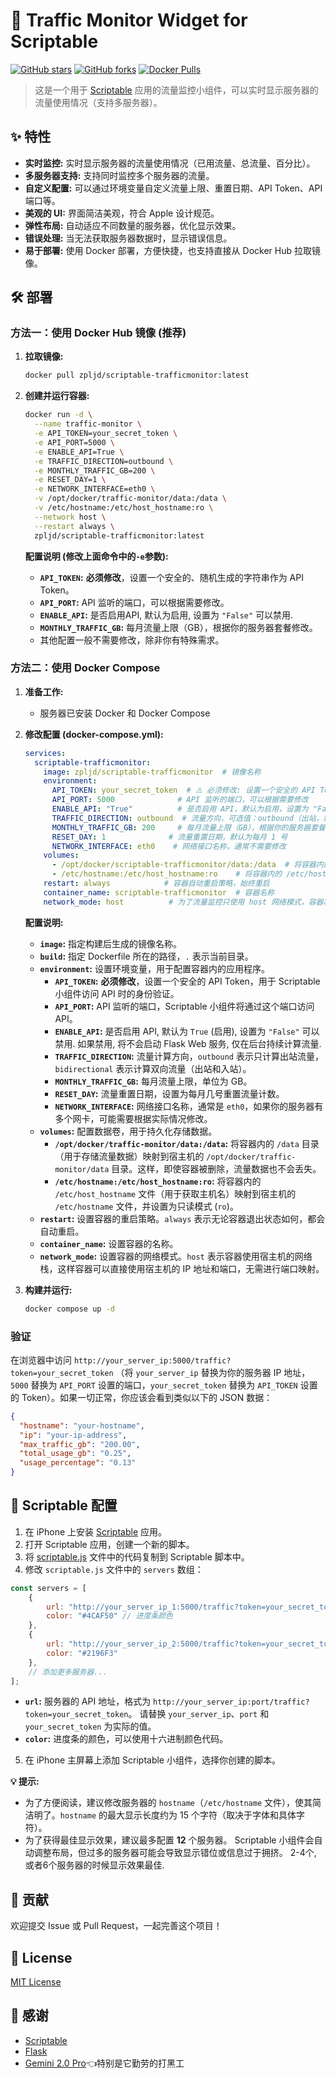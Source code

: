 # 🚀 Traffic Monitor Widget for Scriptable

[![GitHub stars](https://img.shields.io/github/stars/zpljd258/scriptable-TrafficMonitor?style=social)](https://github.com/zpljd258/scriptable-TrafficMonitor/stargazers)
[![GitHub forks](https://img.shields.io/github/forks/zpljd258/scriptable-TrafficMonitor?style=social)](https://github.com/zpljd258/scriptable-TrafficMonitor/network/members)
[![Docker Pulls](https://img.shields.io/docker/pulls/zpljd/scriptable-trafficmonitor)](https://hub.docker.com/r/zpljd/scriptable-trafficmonitor)

> 这是一个用于 [Scriptable](https://scriptable.app/) 应用的流量监控小组件，可以实时显示服务器的流量使用情况（支持多服务器）。

## ✨ 特性

*   **实时监控:** 实时显示服务器的流量使用情况（已用流量、总流量、百分比）。
*   **多服务器支持:** 支持同时监控多个服务器的流量。
*   **自定义配置:** 可以通过环境变量自定义流量上限、重置日期、API Token、API 端口等。
*   **美观的 UI:** 界面简洁美观，符合 Apple 设计规范。
*   **弹性布局:** 自动适应不同数量的服务器，优化显示效果。
*   **错误处理:** 当无法获取服务器数据时，显示错误信息。
*   **易于部署:** 使用 Docker 部署，方便快捷，也支持直接从 Docker Hub 拉取镜像。

## 🛠️ 部署

### 方法一：使用 Docker Hub 镜像 (推荐)

1.  **拉取镜像:**

    ```bash
    docker pull zpljd/scriptable-trafficmonitor:latest
    ```

2.  **创建并运行容器:**

    ```bash
    docker run -d \
      --name traffic-monitor \
      -e API_TOKEN=your_secret_token \
      -e API_PORT=5000 \
      -e ENABLE_API=True \
      -e TRAFFIC_DIRECTION=outbound \
      -e MONTHLY_TRAFFIC_GB=200 \
      -e RESET_DAY=1 \
      -e NETWORK_INTERFACE=eth0 \
      -v /opt/docker/traffic-monitor/data:/data \
      -v /etc/hostname:/etc/host_hostname:ro \
      --network host \
      --restart always \
      zpljd/scriptable-trafficmonitor:latest
    ```

    **配置说明 (修改上面命令中的`-e`参数):**

    *   **`API_TOKEN`:**  **必须修改**，设置一个安全的、随机生成的字符串作为 API Token。
    *   **`API_PORT`:**  API 监听的端口，可以根据需要修改。
    *   **`ENABLE_API`:** 是否启用API, 默认为启用, 设置为 `"False"` 可以禁用.
    *   **`MONTHLY_TRAFFIC_GB`:**  每月流量上限（GB），根据你的服务器套餐修改。
    *   其他配置一般不需要修改，除非你有特殊需求。

### 方法二：使用 Docker Compose

1.  **准备工作:**

    *   服务器已安装 Docker 和 Docker Compose

2.  **修改配置 (docker-compose.yml):**

    ```yaml
    services:
      scriptable-trafficmonitor:
        image: zpljd/scriptable-trafficmonitor  # 镜像名称
        environment:
          API_TOKEN: your_secret_token  # ⚠️ 必须修改: 设置一个安全的 API Token
          API_PORT: 5000              # API 监听的端口，可以根据需要修改
          ENABLE_API: "True"          # 是否启用 API，默认为启用，设置为 "False" 可以禁用
          TRAFFIC_DIRECTION: outbound  # 流量方向，可选值：outbound（出站，默认）、bidirectional（双向）
          MONTHLY_TRAFFIC_GB: 200     # 每月流量上限（GB），根据你的服务器套餐修改
          RESET_DAY: 1              # 流量重置日期，默认为每月 1 号
          NETWORK_INTERFACE: eth0    # 网络接口名称，通常不需要修改
        volumes:
          - /opt/docker/scriptable-trafficmonitor/data:/data  # 将容器内的 /data 目录挂载到宿主机的 /opt/docker/traffic-monitor/data 目录，用于持久化存储流量数据
          - /etc/hostname:/etc/host_hostname:ro    # 将容器内的 /etc/host_hostname 文件挂载到宿主机的 /etc/hostname 文件，只读模式，用于获取主机名
        restart: always            # 容器自动重启策略，始终重启
        container_name: scriptable-trafficmonitor  # 容器名称
        network_mode: host          # 为了流量监控只使用 host 网络模式，容器将共享宿主机的网络栈，可以直接使用宿主机的 IP 地址和端口
    ```

    **配置说明:**

    *   **`image`:**  指定构建后生成的镜像名称。
    *   **`build`:**  指定 Dockerfile 所在的路径，`.` 表示当前目录。
    *   **`environment`:**  设置环境变量，用于配置容器内的应用程序。
        *   **`API_TOKEN`:**  **必须修改**，设置一个安全的 API Token，用于 Scriptable 小组件访问 API 时的身份验证。
        *   **`API_PORT`:**  API 监听的端口，Scriptable 小组件将通过这个端口访问 API。
        *   **`ENABLE_API`:** 是否启用 API, 默认为 `True` (启用), 设置为 `"False"` 可以禁用. 如果禁用, 将不会启动 Flask Web 服务, 仅在后台持续计算流量.
        *   **`TRAFFIC_DIRECTION`:**  流量计算方向，`outbound` 表示只计算出站流量，`bidirectional` 表示计算双向流量（出站和入站）。
        *   **`MONTHLY_TRAFFIC_GB`:**  每月流量上限，单位为 GB。
        *   **`RESET_DAY`:**  流量重置日期，设置为每月几号重置流量计数。
        *   **`NETWORK_INTERFACE`:**  网络接口名称，通常是 `eth0`，如果你的服务器有多个网卡，可能需要根据实际情况修改。
    *   **`volumes`:**  配置数据卷，用于持久化存储数据。
        *   **`/opt/docker/traffic-monitor/data:/data`:**  将容器内的 `/data` 目录（用于存储流量数据）映射到宿主机的 `/opt/docker/traffic-monitor/data` 目录。这样，即使容器被删除，流量数据也不会丢失。
        *   **`/etc/hostname:/etc/host_hostname:ro`:** 将容器内的 `/etc/host_hostname` 文件（用于获取主机名）映射到宿主机的 `/etc/hostname` 文件，并设置为只读模式 (`ro`)。
    *   **`restart`:**  设置容器的重启策略。`always` 表示无论容器退出状态如何，都会自动重启。
    *   **`container_name`:**  设置容器的名称。
    *   **`network_mode`:**  设置容器的网络模式。`host` 表示容器使用宿主机的网络栈，这样容器可以直接使用宿主机的 IP 地址和端口，无需进行端口映射。

4.  **构建并运行:**

    ```bash
    docker compose up -d
    ```

### 验证

在浏览器中访问 `http://your_server_ip:5000/traffic?token=your_secret_token` （将 `your_server_ip` 替换为你的服务器 IP 地址，`5000` 替换为 `API_PORT` 设置的端口，`your_secret_token` 替换为 `API_TOKEN` 设置的 Token）。如果一切正常，你应该会看到类似以下的 JSON 数据：

```json
{
  "hostname": "your-hostname",
  "ip": "your-ip-address",
  "max_traffic_gb": "200.00",
  "total_usage_gb": "0.25",
  "usage_percentage": "0.13"
}
```

## 📱 Scriptable 配置

1.  在 iPhone 上安装 [Scriptable](https://scriptable.app/) 应用。
2.  打开 Scriptable 应用，创建一个新的脚本。
3.  将 [scriptable.js](https://github.com/zpljd258/scriptable-TrafficMonitor/blob/main/scriptable.js) 文件中的代码复制到 Scriptable 脚本中。
4.  修改 `scriptable.js` 文件中的 `servers` 数组：

```javascript
const servers = [
    {
        url: "http://your_server_ip_1:5000/traffic?token=your_secret_token_1", // 服务器1的API地址
        color: "#4CAF50" // 进度条颜色
    },
    {
        url: "http://your_server_ip_2:5000/traffic?token=your_secret_token_2",
        color: "#2196F3"
    },
    // 添加更多服务器...
];
```

*   **`url`:**  服务器的 API 地址，格式为 `http://your_server_ip:port/traffic?token=your_secret_token`。  请替换 `your_server_ip`、`port` 和 `your_secret_token` 为实际的值。
*   **`color`:**  进度条的颜色，可以使用十六进制颜色代码。

5.  在 iPhone 主屏幕上添加 Scriptable 小组件，选择你创建的脚本。

**💡 提示:**

*   为了方便阅读，建议修改服务器的 `hostname`（`/etc/hostname` 文件），使其简洁明了。`hostname` 的最大显示长度约为 15 个字符（取决于字体和具体字符）。
*   为了获得最佳显示效果，建议最多配置 **12** 个服务器。 Scriptable 小组件会自动调整布局，但过多的服务器可能会导致显示错位或信息过于拥挤。 2-4个, 或者6个服务器的时候显示效果最佳.

## 🤝 贡献

欢迎提交 Issue 或 Pull Request，一起完善这个项目！

## 📝 License

[MIT License](https://github.com/zpljd258/scriptable-TrafficMonitor/blob/main/LICENSE)

## 🙏 感谢

*   [Scriptable](https://scriptable.app/)
*   [Flask](https://flask.palletsprojects.com/)
*   [Gemini 2.0 Pro](https://ai.google.dev/)👈特别是它勤劳的打黑工

